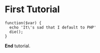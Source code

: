 # First Tutorial
````
function($var) {
  echo 'It\'s sad that I default to PHP'
  die();
}
````

**End** tutorial.
